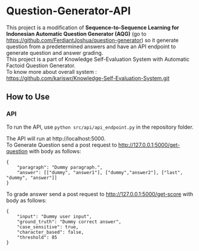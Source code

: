 # **Question-Generator-API** 

This project is a modification of **Sequence-to-Sequence Learning for Indonesian Automatic Question Generator (AQG)** (go to https://github.com/FerdiantJoshua/question-generator) so it generate question from a predetermined answers and have an API endpoint to generate question and answer grading.\
This project is a part of Knowledge Self-Evaluation System with Automatic Factoid Question Generator.\
To know more about overall system : https://github.com/kariswr/Knowledge-Self-Evaluation-System.git

## How to Use

### API

To run the API, use `python src/api/api_endpoint.py` in the repository folder.

The API will run at http://localhost:5000. \
To Generate Question send a post request to http://127.0.0.1:5000/get-question with body as follows:

```
{
    "paragraph": "Dummy paragraph.",
    "answer": [["dummy", "answer1"], ["dummy","answer2"], ["last", "dummy", "answer"]]
}
```
To grade answer send a post request to  http://127.0.0.1:5000/get-score with body as follows:

```
{
    "input": "Dummy user input",
    "ground_truth": "Dummy correct answer",
    "case_sensitive": true,
    "character_based": false,
    "threshold": 85
}
```

